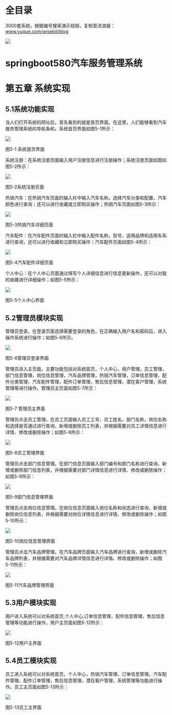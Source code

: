 # 全目录

3000套系统，根据编号搜索演示视频，复制至流浪器：www.yuque.com/wisebit/blog


![](https://bitwise.oss-cn-heyuan.aliyuncs.com/2024/11/06/qq_wechat.png)
# springboot580汽车服务管理系统
# 第五章 系统实现
## 5.1系统功能实现
当人们打开系统的网址后，首先看到的就是首页界面。在这里，人们能够看到汽车服务管理系统的导航条和。系统首页界面如图5-1所示：

![](/md/blog.013.png)

图5-1 系统首页界面

系统注册：在系统注册页面输入用户注册信息进行注册操作；系统注册页面如图如图5-2所示：

![](/md/blog.013.png)

图5-2系统注册页面

热销汽车：在热销汽车页面的输入栏中输入汽车名称，选择汽车分类和配置，汽车颜色进行查询；还可以进行收藏或立即购买操作；热销汽车页面如图5-3所示：

![](/md/blog.013.png)

图5-3热销汽车详细页面

汽车配件：在汽车配件页面的输入栏中输入配件名称，型号，适用品牌和适用车系进行查询，还可以进行收藏和立即购买操作；汽车配件页面如图5-4所示：

![](/md/blog.013.png)

图5-4汽车配件详细页面

个人中心：在个人中心页面通过填写个人详细信息进行信息更新操作，还可以对我的收藏进行详细操作；如图5-5所示：

![](/md/blog.013.png)

图5-5个人中心界面

## 5.2管理员模块实现
管理员登录，在登录页面选择需要登录的角色，在正确输入用户名和密码后，进入操作系统进行操作；如图5-6所示。

![](/md/blog.013.png)

图5-6管理员登录界面

管理员进入主页面，主要功能包括对系统首页，个人中心，用户管理，员工管理，部门信息管理，岗位信息管理，汽车品牌管理，热销汽车管理，订单信息管理，配件分类管理，汽车配件管理，配件订单管理，售后信息管理，潜在客户管理，系统管理等进行操作。管理员主页面如图5-7所示：

![](/md/blog.013.png)

图5-7 管理员主界面

管理员点击员工管理。在员工页面输入员工工号，员工姓名，部门名称，岗位名称和选择是否通过进行查询、新增或删除员工列表，并根据需要对员工详情信息进行详情、修改或删除操作；如图5-8所示：

![](/md/blog.013.png)

图5-8员工管理界面

管理员点击部门信息管理。在部门信息页面输入部门编号和部门名称进行查询、新增或删除部门信息列表，并根据需要对部门详情信息进行详情、修改或删除操作；如图5-9所示：

![](/md/blog.013.png)

图5-9部门信息管理界面

管理员点击岗位信息管理。在岗位信息页面输入岗位名称和状态进行查询、新增或删除岗位信息列表，并根据需要对岗位详情信息进行详情、修改或删除操作；如图5-10所示：

![](/md/blog.013.png)

图5-10岗位信息管理界面

管理员点击汽车品牌管理。在汽车品牌页面输入汽车品牌进行查询，新增或删除汽车品牌列表，并根据需要对汽车品牌详情信息进行详情、修改或删除操作；如图5-11所示：

![](/md/blog.013.png)

图5-11汽车品牌管理界面
## 5.3用户模块实现
用户进入系统可以对系统首页,个人中心,订单信息管理，配件信息管理，售后信息管理等功能进行操作。用户主页面如图5-12所示：

![](/md/blog.013.png)

图5-12用户主界面

## 5.4员工模块实现
员工进入系统可以对系统首页，个人中心，热销汽车管理，订单信息管理，汽车配件管理，配件订单管理，售后信息管理，潜在客户管理，系统管理等功能进行操作。员工主页面如图5-13所示：

![](/md/blog.013.png)

图5-13员工主界面


